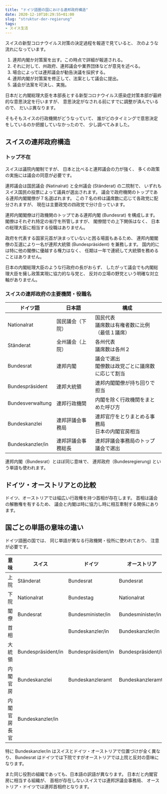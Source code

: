 ```yaml
---
title: "ドイツ語圏の国における連邦政府構造"
date: 2020-12-10T10:29:55+01:00
slug: "struktur-der-regierung"
tags:
- スイス生活
---
```

スイスの新型コロナウイルス対策の決定過程を報道で見ていると、
次のような流れになっています。

1. 連邦内閣か対策案を出す。この時点で詳細が報道される。
1. それに対して、州政府、連邦議会や業界団体などが意見を述べる。
1. 場合によっては連邦議会が勧告決議を採択する。
1. 連邦内閣が対策案を修正して、法案として議会に提出。
1. 議会が法案を可決し、実施。

日本だと内閣総理大臣を本部長とする新型コロナウイルス感染症対策本部が最終的な意思決定を行いますが、
意思決定がなされる前にすでに調整が済んでいるので、
だいぶ異なります。

そもそもスイスの行政機関がどうなっていて、
誰がどのタイミングで意思決定をしているのか把握していなかったので、
少し調べてみました。

## スイスの連邦政府構造

### トップ不在

スイスは議院内閣制ですが、
日本と比べると連邦議会の力が強く、
多くの政策の実施には議会の同意が必要です。

連邦議会は国民議会 (Natinalrat) と全州議会 (Ständerat) の二院制で、
いずれもスイス国民の投票によって議員が選出されます。
議会で政府機関のトップである連邦内閣閣僚が７名選ばれます。
この７名の枠は議席数に応じて各政党に配分されますが、
現在は主要政党の四政党で分け合っています。

連邦内閣閣僚は行政機関のトップである連邦内閣 (Bundesrat) を構成します。
閣僚はそれぞれ特定の省庁を所管しますが、
閣僚間での上下関係はなく、
日本の総理大臣に相当する役職はありません。

政府を代表する国家元首が決まっていないと困る場面もあるため、
連邦内閣閣僚の互選により一名が連邦大統領 (Bundespräsident) を兼務します。
国内的には特に他の閣僚に優越する権力はなく、
任期は一年で連続して大統領を務めることはありません。

日本の内閣総理大臣のような行政府の長がおらず、
したがって議会でも内閣総理大臣を擁し政策実現に協力的な与党と、
反対の立場の野党という明確な対立軸がありません。

### スイスの連邦政府の主要機関・役職名

| ドイツ語 | 日本語 | 構成 |
| - | - | - |
| Nationalrat       | 国民議会（下院）      | 国民代表<br>議席数は有権者数に比例（最低１議席）    |
| Ständerat         | 全州議会（上院）      | 各州代表<br>議席数は各州２                          |
| Bundesrat         | 連邦内閣              | 議会で選出<br>閣僚数は政党ごとに議席数に応じて割当  |
| Bundespräsident   | 連邦大統領            | 連邦内閣閣僚が持ち回りで担当                        |
| Bundesverwaltung  | 連邦行政機関          | 内閣を除く行政機関をまとめた呼び方                  |
| Bundeskanzlei     | 連邦評議会事務局      | 連邦官庁をとりまとめる事務局<br>日本の内閣官房相当  |
| Bundeskanzler/in  | 連邦評議会事務総長    | 連邦評議会事務局のトップ<br>議会で選出              |

連邦内閣（Bundesrat）とほぼ同じ意味で、
連邦政府（Bundesregierung) という単語も使われます。

## ドイツ・オーストリアとの比較

ドイツ、オーストリアでは幅広い行政権を持つ首相が存在します。
首相は議会の解散権を有するため、
議会と内閣は時に協力し時に相互牽制する関係にあります。

## 国ごとの単語の意味の違い

ドイツ語圏の国では、
同じ単語が異なる行政機関・役所に使われており、
注意が必要です。

| 意味          | スイス                | ドイツ                | オーストリア          |
| -             | -                     | -                     | -                     |
| 上院          | Ständerat             | Bundesrat             | Bundesrat             |
| 下院          | Nationalrat           | Bundestag             | Nationalrat           |
| 閣僚          | Bundesrat             | Bundesminister/in     | Bundesminister/in     |
| 首相          |                       | Bundeskanzler/in      | Bundeskanzler/in      |
| 大統領        | Bundespräsident/in    | Bundespräsident/in    | Bundespräsident/in    |
| 内閣官房      | Bundeskanzlei         | Bundeskanzleramt      | Bundeskanzleramt      |
| 内閣官房長官  | Bundeskanzler/in      |                       |                       |

特に Bundeskanzler/in はスイスとドイツ・オーストリアで位置づけが全く異なり、
Bundesrat はドイツでは下院ですがオーストリアでは上院と反対の意味になります。

また同じ役割の組織であっても、日本語の訳語が異なります。
日本だと内閣官房に相当する組織が、
首相が存在しないスイスでは連邦評議会事務局、
オーストリア・ドイツでは連邦首相府となります。
